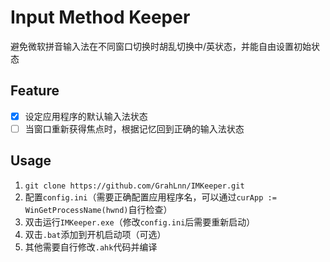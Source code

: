 # Input Method Keeper

避免微软拼音输入法在不同窗口切换时胡乱切换中/英状态，并能自由设置初始状态

## Feature

- [x] 设定应用程序的默认输入法状态
- [ ] 当窗口重新获得焦点时，根据记忆回到正确的输入法状态

## Usage

1. `git clone https://github.com/GrahLnn/IMKeeper.git`
2. 配置`config.ini`（需要正确配置应用程序名，可以通过`curApp := WinGetProcessName(hwnd)`自行检查）
3. 双击运行`IMKeeper.exe`（修改`config.ini`后需要重新启动）
4. 双击`.bat`添加到开机启动项（可选）
5. 其他需要自行修改`.ahk`代码并编译